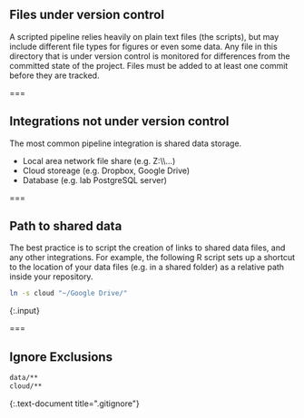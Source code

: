 ---
---

## Files under version control

A scripted pipeline relies heavily on plain text files (the scripts),
but may include different file types for figures or even some
data. Any file in this directory that is under version control is
monitored for differences from the committed state of the
project. Files must be added to at least one commit before they are
tracked.

===

## Integrations not under version control

The most common pipeline integration is shared data storage.

- Local area network file share (e.g. Z:\\\\...)
- Cloud storeage (e.g. Dropbox, Google Drive)
- Database (e.g. lab PostgreSQL server)

===

## Path to shared data

The best practice is to script the creation of links to shared data
files, and any other integrations. For example, the following R script
sets up a shortcut to the location of your data files (e.g. in a
shared folder) as a relative path inside your repository.

~~~bash
ln -s cloud "~/Google Drive/"
~~~
{:.input}

===

## Ignore Exclusions

~~~bash
data/**
cloud/**
~~~
{:.text-document title=".gitignore"}
